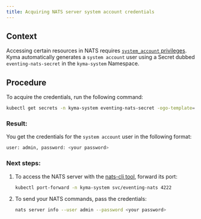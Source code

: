 ```yaml
---
title: Acquiring NATS server system account credentials
---
```

## Context

Accessing certain resources in NATS requires [`system_account` privileges](https://docs.nats.io/running-a-nats-service/configuration/sys_accounts). Kyma automatically generates a `system account` user using a Secret dubbed `eventing-nats-secret` in the `kyma-system` Namespace.

## Procedure

To acquire the credentials, run the following command:

```bash
kubectl get secrets -n kyma-system eventing-nats-secret -ogo-template='{{index .data "resolver.conf"|base64decode}}'| grep 'user:' | tr -d '{}'
```

### Result: 
You get the credentials for the `system account` user in the following format:
```bash
user: admin, password: <your password>
```
### Next steps:
1. To access the NATS server with the [nats-cli tool](https://github.com/nats-io/natscli), forward its port:
   ```bash
   kubectl port-forward -n kyma-system svc/eventing-nats 4222
2. To send your NATS commands, pass the credentials:
   ```bash
   nats server info --user admin --password <your password>
